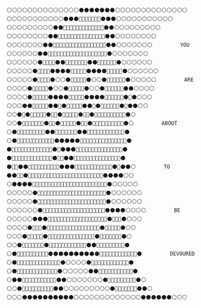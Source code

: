 ```
⚪⚪⚪⚪⚪⚪⚪⚪⚪⚪⚪⚪⚪⚪⚫⚫⚫⚫⚫⚫⚫⚪⚪⚪⚪⚪⚪⚪⚪⚪⚪⚪⚪⚪⚪
⚪⚪⚪⚪⚪⚪⚪⚪⚪⚪⚪⚫⚫⚫🌸🌸🌸🌸🌸🌸🌸⚫⚫⚫⚪⚪⚪⚪⚪⚪⚪⚪⚪⚪⚪
⚪⚪⚪⚪⚪⚪⚪⚪⚪⚫⚫🌸🌸🌸🌸🌸🌸🌸🌸🌸🌸🌸🌸🌸⚫⚫⚪⚪⚪⚪⚪⚪⚪⚪⚪
⚪⚪⚪⚪⚪⚪⚪⚪⚫⚫🌸🌸🌸🌸🌸🌸🌸🌸🌸🌸🌸🌸🌸🌸🌸⚫⚫⚪⚪⚪⚪⚪⚪⚪⚪
⚪⚪⚪⚪⚪⚪⚪⚫⚫🌸🌸🌸🌸🌸🌸🌸🌸🌸🌸🌸🌸🌸🌸🌸🌸🌸⚫⚫⚪⚪⚪⚪⚪⚪⚪         YOU
⚪⚪⚪⚪⚪⚪⚫⚫🌸🌸🌸🌸🌸🌸🌸🌸🌸🌸🌸🌸🌸🌸🌸🌸🌸🌸🌸⚫⚪⚪⚪⚪⚪⚪⚪
⚪⚪⚪⚪⚪⚪⚫🌸🌸🌸🌸⚫⚫🌸🌸🌸🌸🌸🌸🌸⚫⚫🌸🌸🌸🌸🌸🌸⚫⚪⚪⚪⚪⚪⚪
⚪⚪⚪⚪⚪⚫🌸🌸🌸🌸⚫⚫⚫⚫🌸🌸🌸🌸🌸⚫⚫⚫⚫🌸🌸🌸🌸🌸⚫⚪⚪⚪⚪⚪⚪
⚪⚪⚪⚪⚪⚫🌸🌸🌸🌸⚫⚪⚪⚫🌸🌸🌸🌸🌸⚫⚪⚪⚫🌸🌸🌸🌸🌸🌸⚫⚪⚪⚪⚪⚪         ARE
⚪⚪⚪⚪⚫🌸🌸🌸🌸🌸⚫⚪⚪⚫🌸🌸🌸🌸🌸⚫⚪⚪⚫🌸🌸🌸🌸🌸🌸⚫⚫⚪⚪⚪⚪
⚪⚪⚪⚪⚫🌸🌸🌸🌸🌸⚫⚫⚫⚫🌸🌸🌸🌸🌸⚫⚫⚫⚫🌸🌸🌸🌸🌸🌸⚫🌸⚫⚪⚪⚪
⚪⚪⚪⚫⚫🌸🌸🌸🌸🌸⚫⚫🔵⚫🌸🌸🌸🌸🌸⚫⚫🔵⚫🌸🌸🌸🌸🌸🌸⚫🌸⚫⚫⚪⚪
⚪⚪⚫🌸⚫🌸🌸🌸🌸🌸⚫🔵🔵⚫🌸🌸🌸🌸🌸⚫🔵🔵⚫🌸🌸🌸🌸🌸🌸🌸🌸🌸🌸⚫⚪
⚪⚪⚫🌸🌸🔴🔴🔴🔴🌸⚫🔵🔵⚫🌸🌸🌸🌸🌸⚫🔵🔵⚫🌸🔴🔴🔴🔴🌸🌸🌸🌸🌸⚫⚪         ABOUT
⚪⚫🌸🌸🌸🔴🔴🔴🔴🌸🌸⚫⚫🌸🌸🌸🌸🌸🌸🌸⚫⚫🌸🌸🔴🔴🔴🔴🌸🌸🌸🌸🌸🌸⚫
⚪⚫🌸🌸🌸🌸🌸🌸🌸🌸🌸🌸🌸🌸⚫⚫⚫⚫⚫🌸🌸🌸🌸🌸🌸🌸🌸🌸🌸🌸🌸🌸🌸🌸⚫
⚫🌸🌸🌸🌸🌸🌸🌸🌸🌸🌸🌸🌸🌸⚫🌸⚫⚫⚫🌸🌸🌸🌸🌸🌸🌸🌸🌸🌸🌸🌸🌸🌸🌸⚫
⚫🌸🌸🌸🌸🌸🌸🌸🌸🌸🌸🌸🌸🌸⚫🌸🌸⚫⚫🌸🌸🌸🌸🌸🌸🌸🌸🌸🌸🌸🌸🌸🌸🌸⚫
⚫🌸🌸⚫⚫🌸🌸🌸🌸🌸🌸🌸🌸🌸🌸⚫⚫⚫🌸🌸🌸🌸🌸🌸🌸🌸🌸🌸🌸🌸⚫🌸⚫⚫⚪         TO
⚫⚫🌸🌸⚫🌸🌸🌸🌸🌸🌸🌸🌸🌸🌸🌸🌸🌸🌸🌸🌸🌸🌸🌸🌸🌸🌸🌸🌸⚫⚫⚫⚫⚪⚪
⚪⚫⚫⚫⚫🌸🌸🌸🌸🌸🌸🌸🌸🌸🌸🌸🌸🌸🌸🌸🌸🌸🌸🌸🌸🌸🌸🌸🌸⚫⚪⚪⚪⚪⚪
⚪⚪⚪⚪⚪⚫🌸🌸🌸🌸🌸🌸🌸🌸🌸🌸🌸🌸🌸🌸🌸🌸🌸🌸🌸🌸🌸🌸⚫⚪⚪⚪⚪⚪⚪
⚪⚪⚪⚪⚪⚫🌸🌸🌸🌸🌸🌸🌸🌸🌸🌸🌸🌸🌸🌸🌸🌸🌸🌸🌸🌸🌸🌸⚫⚪⚪⚪⚪⚪⚪
⚪⚪⚪⚪⚪⚪⚫🌸🌸🌸🌸🌸🌸🌸🌸🌸🌸🌸🌸🌸🌸🌸🌸🌸🌸🌸🌸⚫⚫⚫⚫⚪⚪⚪⚪         BE
⚪⚪⚪⚪⚪⚫⚫⚫🌸🌸🌸🌸🌸🌸🌸🌸🌸🌸🌸🌸🌸🌸🌸🌸🌸🌸🌸⚫🔴🔴🔴⚫⚪⚪⚪
⚪⚪⚪⚪⚫🔴🔴🔴⚫🌸🌸🌸🌸🌸🌸🌸🌸🌸🌸🌸🌸🌸🌸🌸🌸🌸⚫🔴🔴🔴🔴🔴⚫⚪⚪
⚪⚪⚪⚫🔴🔴🔴🔴🔴⚫🌸🌸🌸🌸🌸🌸🌸🌸🌸🌸🌸🌸🌸🌸🌸⚫🔴🔴🔴🔴🔴🔴🔴⚫⚪
⚪⚪⚫🔴🔴🔴🔴🔴🔴🔴⚫🌸🌸🌸🌸🌸🌸🌸🌸🌸🌸🌸🌸⚫⚫🔴🔴🔴🔴🔴🔴🔴🔴🔴⚫
⚪⚫🔴🔴🔴🔴🔴🔴🔴🔴🔴🔴⚫⚫⚫⚫⚫⚫⚫⚫⚫⚫🔴🔴🔴🔴🔴🔴🔴🔴🔴🔴🔴🔴⚫         DEVOURED
⚪⚫🔴🔴🔴🔴🔴🔴🔴🔴🔴🔴🔴🔴🔴🔴⚫⚪⚪⚪⚪⚫🔴🔴🔴🔴🔴🔴🔴🔴🔴🔴🔴🔴⚫
⚪⚫🔴🔴🔴🔴🔴🔴🔴🔴🔴🔴🔴🔴🔴⚫⚪⚪⚪⚪⚪⚫⚫🔴🔴🔴🔴🔴🔴🔴🔴🔴🔴🔴⚫
⚪⚫⚫🔴🔴🔴🔴🔴🔴🔴🔴🔴🔴🔴⚫⚫⚪⚪⚪⚪⚪⚪⚪⚫🔴🔴🔴🔴🔴🔴🔴🔴🔴⚫⚪
⚪⚪⚫🔴🔴🔴🔴🔴🔴🔴🔴🔴🔴⚫⚫⚪⚪⚪⚪⚪⚪⚪⚪⚪⚫🔴🔴🔴🔴🔴🔴🔴⚫⚫⚪
⚪⚪⚪⚫⚫⚫⚫⚫⚫⚫⚫⚫⚫⚪⚪⚪⚪⚪⚪⚪⚪⚪⚪⚪⚪⚪⚫⚫⚫⚫⚫⚫⚪⚪⚪
```
<!--
**spookybytesyou/spookybytesyou** is a ✨ _special_ ✨ repository because its `README.md` (this file) appears on your GitHub profile.

Here are some ideas to get you started:

- 🔭 I’m currently working on ...
- 🌱 I’m currently learning ...
- 👯 I’m looking to collaborate on ...
- 🤔 I’m looking for help with ...
- 💬 Ask me about ...
- 📫 How to reach me: ...
- 😄 Pronouns: ...
- ⚡ Fun fact: ...
-->
